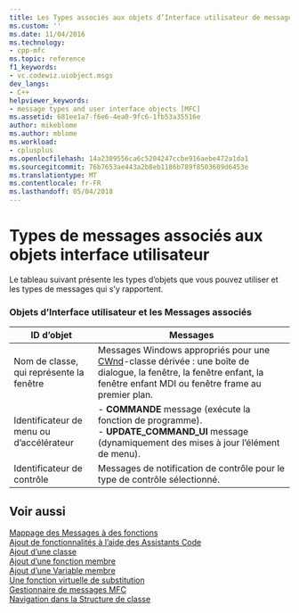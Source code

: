 ```yaml
---
title: Les Types associés aux objets d’Interface utilisateur de messages | Documents Microsoft
ms.custom: ''
ms.date: 11/04/2016
ms.technology:
- cpp-mfc
ms.topic: reference
f1_keywords:
- vc.codewiz.uiobject.msgs
dev_langs:
- C++
helpviewer_keywords:
- message types and user interface objects [MFC]
ms.assetid: 681ee1a7-f6e6-4ea0-9fc6-1fb53a35516e
author: mikeblome
ms.author: mblome
ms.workload:
- cplusplus
ms.openlocfilehash: 14a2309556ca6c5204247ccbe916aebe472a1da1
ms.sourcegitcommit: 76b7653ae443a2b8eb1186b789f8503609d6453e
ms.translationtype: MT
ms.contentlocale: fr-FR
ms.lasthandoff: 05/04/2018
---
```

# <a name="message-types-associated-with-user-interface-objects"></a>Types de messages associés aux objets interface utilisateur
Le tableau suivant présente les types d’objets que vous pouvez utiliser et les types de messages qui s’y rapportent.  
  
### <a name="user-interface-objects-and-associated-messages"></a>Objets d’Interface utilisateur et les Messages associés  
  
|ID d’objet|Messages|  
|---------------|--------------|  
|Nom de classe, qui représente la fenêtre|Messages Windows appropriés pour une [CWnd](../../mfc/reference/cwnd-class.md)-classe dérivée : une boîte de dialogue, la fenêtre, la fenêtre enfant, la fenêtre enfant MDI ou fenêtre frame au premier plan.|  
|Identificateur de menu ou d’accélérateur|-   **COMMANDE** message (exécute la fonction de programme).<br />-   **UPDATE_COMMAND_UI** message (dynamiquement des mises à jour l’élément de menu).|  
|Identificateur de contrôle|Messages de notification de contrôle pour le type de contrôle sélectionné.|  
  
## <a name="see-also"></a>Voir aussi  
 [Mappage des Messages à des fonctions](../../mfc/reference/mapping-messages-to-functions.md)   
 [Ajout de fonctionnalités à l’aide des Assistants Code](../../ide/adding-functionality-with-code-wizards-cpp.md)   
 [Ajout d’une classe](../../ide/adding-a-class-visual-cpp.md)   
 [Ajout d’une fonction membre](../../ide/adding-a-member-function-visual-cpp.md)   
 [Ajout d’une Variable membre](../../ide/adding-a-member-variable-visual-cpp.md)   
 [Une fonction virtuelle de substitution](../../ide/overriding-a-virtual-function-visual-cpp.md)   
 [Gestionnaire de messages MFC](../../mfc/reference/adding-an-mfc-message-handler.md)   
 [Navigation dans la Structure de classe](../../ide/navigating-the-class-structure-visual-cpp.md)
